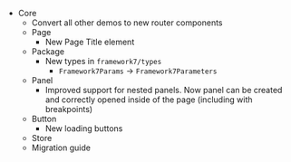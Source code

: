 - Core
  - Convert all other demos to new router components
  - Page
    - New Page Title element
  - Package
    - New types in `framework7/types`
      - `Framework7Params` -> `Framework7Parameters`
  - Panel
    - Improved support for nested panels. Now panel can be created and correctly opened inside of the page (including with breakpoints)
  - Button
    - New loading buttons
  - Store
  - Migration guide

